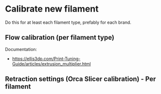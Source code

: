 # Calibrate new filament
Do this for at least each filament type, prefably for each brand.

## Flow calibration (per filament type)
Documentation:
- https://ellis3dp.com/Print-Tuning-Guide/articles/extrusion_multiplier.html

## Retraction settings (Orca Slicer calibration) - Per filament
